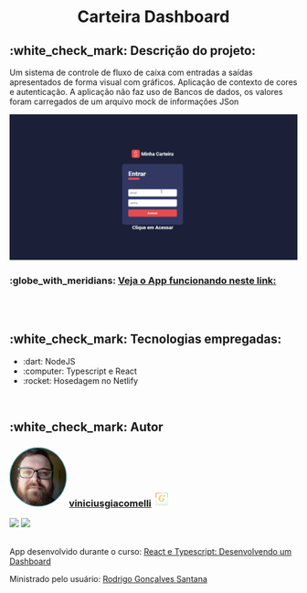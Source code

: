 <h1 align="center">Carteira Dashboard</h1>
<h2>:white_check_mark: Descrição do projeto:</h2>
<p> Um sistema de controle de fluxo de caixa com entradas a saídas apresentados de forma visual com gráficos. Aplicação de contexto de cores e autenticação. A aplicação não faz uso de Bancos de dados, os valores foram carregados de um arquivo mock de informações JSon </p>
<img src="https://github.com/Giacomellivinicius/carteira-dashboard-react/blob/main/dashboard-react.gif?raw=true")/>
<h3>:globe_with_meridians: <a href="https://giacomelli-dashboard.netlify.app/">  Veja o App funcionando neste link:  </a> </h3>
<br/>
<br/>
<h2>:white_check_mark: Tecnologias empregadas:</h2>
  <ul>
  <li>:dart: NodeJS</li>
  <li>:computer: Typescript e React </li>
  <li>:rocket: Hosedagem no Netlify</li>
  </ul>
  <br/>
<h2>:white_check_mark: Autor</h2>
<h3>
  <img src="https://github.com/Giacomellivinicius/carteira-dashboard-react/blob/main/new2.jpeg?raw=true" width="100px;" alt="" style="border-radius:50%; overflow:hidden" />
  <a href="https://sites.google.com/view/viniciusgiacomelli">viniciusgiacomelli</a>
  <img src="https://github.com/Giacomellivinicius/carteira-dashboard-react/blob/main/Logo%20-%20conceito.png?raw=true" width="30px;" alt="" />
</h3>
<a href="https://www.linkedin.com/in/vinicius-giacomelli/" self="_blank"><img src="https://img.shields.io/badge/LinkedIn-0077B5?style=for-the-badge&logo=linkedin&logoColor=white" /></a>
<a href="mailto:giacomelli.vinicius@gmail.com"><img src="https://img.shields.io/badge/Gmail-D14836?style=for-the-badge&logo=gmail&logoColor=white"/></a>


<br/>
<br/>
<p> App desenvolvido durante o curso: <a href="https://www.udemy.com/course/react-e-typescript/">React e Typescript: Desenvolvendo um Dashboard</a> </p>
<p> Ministrado pelo usuário: <a href="https://github.com/rodrigorgtic">Rodrigo Gonçalves Santana </a></p>
